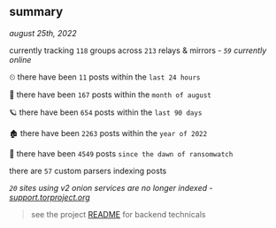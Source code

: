 
## summary
_august 25th, 2022_

currently tracking `118` groups across `213` relays & mirrors - _`59` currently online_

⏲ there have been `11` posts within the `last 24 hours`

🦈 there have been `167` posts within the `month of august`

🪐 there have been `654` posts within the `last 90 days`

🏚 there have been `2263` posts within the `year of 2022`

🦕 there have been `4549` posts `since the dawn of ransomwatch`

there are `57` custom parsers indexing posts

_`20` sites using v2 onion services are no longer indexed - [support.torproject.org](https://support.torproject.org/onionservices/v2-deprecation/)_

> see the project [README](https://github.com/joshhighet/ransomwatch#ransomwatch--) for backend technicals
